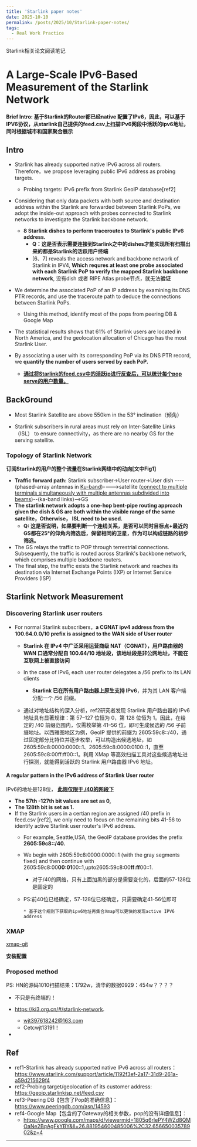 ```yaml
---
title: 'Starlink paper notes'
date: 2025-10-10
permalink: /posts/2025/10/Starlink-paper-notes/
tags:
  - Real Work Practice
---
```


Starlink相关论文阅读笔记



# A Large-Scale IPv6-Based Measurement of the Starlink Network 

**Brief Intro: 基于Starlink的Router都已经native 配置了IPv6，因此，可以基于IPV6协议，从starlink自己提供的feed.csv上扫描IPv6网段中活跃的ipv6地址，同时根据城市和国家聚合展示**

## Intro

* Starlink has already supported native IPv6 across all routers. Therefore，we propose leveraging public IPv6 address as probing targets. 
  * Probing targets: IPv6 prefix from Starlink GeoIP database[ref2]
* Considering that only data packets with both source and destination address within the Starlink are forwarded between Starlink PoPs, we adopt the inside-out approach with probes connected to Starlink networks to investigate the Starlink backbone network.
  * **8 Starlink dishes to perform traceroutes to Starlink's public IPv6 address.**
    * **Q：这是否表示需要连接到Starlink之中的dishes才能实现所有扫描出来的都是Starlink的活跃用户终端**
    * [6、7] reveals the access network and backbone network of Starlink in IPV4, **Which requres at least one probe associated with each Starlink PoP to verify the mapped Starlink backbone network**, 没有dish 或者 RIPE Atlas probe节点，就无法**验证**
* We determine the associated PoP of an IP address by examining its DNS PTR records, and use the traceroute path to deduce the connections between Starlink PoPs.
  * Using this method, identify most of the pops from peering DB & Google Map 

* The statistical results shows that 61% of Starlink users are located in North America, and the geolocation allocation of Chicago has the most Starlink User.
* By associating a user with its corresponding PoP via its DNS PTR record, we **quantify the number of users served by each PoP.**
  * <u>**通过将Starlink的feed.csv中的活跃ip进行反查后，可以统计每个pop serve的用户数量。**</u>

## BackGround

* Most Starlink Satellite are above 550km in the 53° inclination（倾角） 

* Starlink subscribers in rural areas must rely on Inter-Satellite Links（ISL） to ensure connectivity，as there are no nearby GS for the serving satellite.

### Topology of Starlink Network

**订阅Starlink的用户的整个流量在Starlink网络中的动向[文中Fig1]**

* **Traffic forward path:** Starlink subscriber->User router->User dish ----(phased-array antennas in <u>Ku-band</u>)---->satellite (<u>connect to multiple terminals simultaneously with multiple antennas subdivided into beams</u>)--(ka-band links)-->GS
* **The starlink network adopts a one-hop bent-pipe routing approach given the dish & GS are both within the visible range of the same satellite，Otherwise， ISL need to be used.**
  * **Q: 这是否说明，如果要判断一个连线关系，是否可以同时目标点+最近的GS都在25°的仰角内筛选后，保留相同的卫星，作为可以构成链路的初步筛选。**
* The GS relays the traffic to POP through terrestrial connections. Subsequently, the traffic is routed across Starlink's backbone network, which comprises multiple backbone routers. 
* The final step, the traffic exists the Starlink network and reaches its destination via Internet Exchange Points (IXP) or Internet Service Providers (ISP)

## Starlink Network Measurement 

### Discovering Starlink user routers 

* For normal Starlink subscribers，**a CGNAT ipv4 address from the 100.64.0.0/10 prefix is assigned to the WAN side of User router**

  * **Starlink 在 IPv4 中广泛采用运营商级 NAT（CGNAT），用户路由器的 WAN 口通常分配自 100.64/10 地址段，该地址段是非公网地址，不能在互联网上被直接访问**
  * In the case of IPv6, each user router delegates a /56 prefix to its LAN clients
    * **Starlink 已在所有用户路由器上原生支持 IPv6**，并为其 LAN 客户端分配一个 /56 前缀。

  * 通过对地址结构的深入分析，ref2研究者发现 Starlink 用户路由器的 IPv6 地址具有显著规律：第 57–127 位恒为 0，第 128 位恒为 1。因此，在给定的 /40 前缀范围内，仅需枚举第 41–56 位，即可生成候选的 /56 子前缀地址。以西雅图地区为例，GeoIP 提供的前缀为 2605:59c8::/40，通过固定部分比特位并逐步枚举，可以构造出候选地址，如 2605:59c8:0000:0000::1、2605:59c8:0000:0100::1，直至 2605:59c8:00ff:ff00::1。利用 XMap 等高效扫描工具对这些候选地址进行探测，就能得到活跃的 Starlink 用户路由器 IPv6 地址。

#### A regular pattern in the IPv6 address of Starlink User router 

IPv6的地址是128位， <u>**此规仅限于 /40的网段下**</u>

* **The 57th -127th bit values are set as 0,**
* **The 128th bit is set as 1.**
* If the Starlink users in a certian region are assigned /40 prefix in feed.csv [ref2], we only need to focus on the remaining bits 41-56 to identify active Starlink user router's IPv6 address.
  * For example, Seattle,USA, the GeoIP database provides the prefix **2605:59c8::/40.**
  * We begin with 2605:59c8:0000:0000::1 (with the gray segments fixed) and then continue with 2605:59c8:00**00:01**00::1,upto2605:59c8:00**ff:ff**00::1.
    * 对于/40的网络，只有上面加黑的部分是需要变化的，后面的57-128位是固定的
  * PS:前40位已经确定，57-128位已经确定，只需要确定41-56位即可

        * 基于这个规则下获取的ipv6地址再集合Xmap可以更快的发现active IPV6 address 

### XMAP

[xmap-git](https://github.com/idealeer/xmap)

**安装配置**



### Proposed method 







PS: HN的源码1010扫描结果：1792w，清华的数据0929：454w？？？？

* 不只是有终端的！

* https://ki3.org.cn/#/starlink-network.
  * wjt397618242@163.com
  * Cetcwjt13191！
* 

## Ref

* ref1-Starlink has already supported native IPv6 across all routers：https://www.starlink.com/support/article/1192f3ef-2a17-31d9-261a-a59d215629f4
* ref2-Probing target/geolocation of its customer address: https://geoip.starlinkisp.net/feed.csv
* ref3-Peering DB【包含了Pop的准确信息】：https://www.peeringdb.com/asn/14593
* ref4-Google Map【包含的了Gateway的相关参数，pop的没有详细信息】：
  * https://www.google.com/maps/d/viewermid=1805q6rlePY4WZd8QMOaNe2BqAgFkYBY&ll=26.881954600485006%2C32.65665003578902&z=4


------

